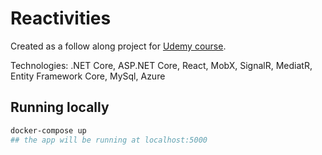 # Reactivities

Created as a follow along project for [Udemy course](https://www.udemy.com/course/complete-guide-to-building-an-app-with-net-core-and-react/).

Technologies: .NET Core, ASP.NET Core, React, MobX, SignalR, MediatR, Entity Framework Core, MySql, Azure

## Running locally

```bash
docker-compose up
## the app will be running at localhost:5000
```
